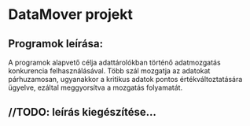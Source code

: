 # DataMover projekt

## Programok leírása:
A programok alapvető célja adattárolókban történő adatmozgatás konkurencia felhasználásával. Több szál mozgatja az adatokat párhuzamosan,
ugyanakkor a kritikus adatok pontos értékváltoztatására ügyelve, ezáltal meggyorsítva a mozgatás folyamatát.

## //TODO: leírás kiegészítése...
